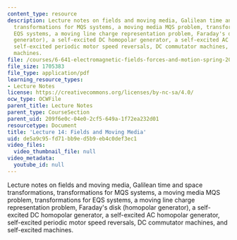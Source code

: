 ```yaml
---
content_type: resource
description: Lecture notes on fields and moving media, Galilean time and space transformations,
  transformations for MQS systems, a moving media MQS problem, transformations for
  EQS systems, a moving line charge representation problem, Faraday's disk (homopolar
  generator), a self-excited DC homopolar generator, a self-excited AC homopolar generator,
  self-excited periodic motor speed reversals, DC commutator machines, and self-excited
  machines.
file: /courses/6-641-electromagnetic-fields-forces-and-motion-spring-2005/de5a9c95fd71bb9ed5b9eb4c0def3ec1_lecture14.pdf
file_size: 1705383
file_type: application/pdf
learning_resource_types:
- Lecture Notes
license: https://creativecommons.org/licenses/by-nc-sa/4.0/
ocw_type: OCWFile
parent_title: Lecture Notes
parent_type: CourseSection
parent_uid: 209f6e0c-04e0-2cf5-649a-1f72ea232d01
resourcetype: Document
title: 'Lecture 14: Fields and Moving Media'
uid: de5a9c95-fd71-bb9e-d5b9-eb4c0def3ec1
video_files:
  video_thumbnail_file: null
video_metadata:
  youtube_id: null
---
```

Lecture notes on fields and moving media, Galilean time and space transformations, transformations for MQS systems, a moving media MQS problem, transformations for EQS systems, a moving line charge representation problem, Faraday's disk (homopolar generator), a self-excited DC homopolar generator, a self-excited AC homopolar generator, self-excited periodic motor speed reversals, DC commutator machines, and self-excited machines.